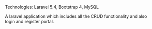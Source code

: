 Technologies: Laravel 5.4, Bootstrap 4, MySQL

A laravel application which includes all the CRUD functionality and also login and register portal. 
